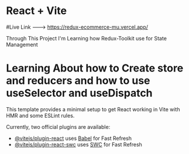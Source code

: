 # React + Vite
#Live Link ---> https://redux-ecommerce-mu.vercel.app/

Through This Project I'm Learning how Redux-Toolkit use for State Management
# Learning About how to Create store and reducers and how to use useSelector and useDispatch

This template provides a minimal setup to get React working in Vite with HMR and some ESLint rules.

Currently, two official plugins are available:

- [@vitejs/plugin-react](https://github.com/vitejs/vite-plugin-react/blob/main/packages/plugin-react/README.md) uses [Babel](https://babeljs.io/) for Fast Refresh
- [@vitejs/plugin-react-swc](https://github.com/vitejs/vite-plugin-react-swc) uses [SWC](https://swc.rs/) for Fast Refresh
